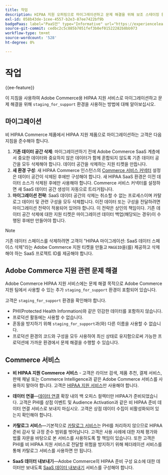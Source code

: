```yaml
---
title: 작업
description: HIPAA 지원 오퍼링으로 마이그레이션하고 문제 해결을 위해 보조 스테이징 환경을 사용하기 위한 지침
exl-id: 058b43de-1cee-4557-b2e3-87ee7422bf9b
badgePaas: label="PaaS만" type="Informative" url="https://experienceleague.adobe.com/ko/docs/commerce/user-guides/product-solutions" tooltip="Adobe Commerce 온 클라우드 프로젝트(Adobe 관리 PaaS 인프라) 및 온프레미스 프로젝트에만 적용됩니다."
source-git-commit: cedbc2c5c885b7051fef3b0ef01522282b8bb973
workflow-type: tm+mt
source-wordcount: '528'
ht-degree: 0%

---
```


# 작업

{{ee-feature}}

이 지침을 사용하여 Adobe Commerce용 HIPAA 지원 서비스로 마이그레이션하고 문제 해결을 위해 `staging_for_support` 환경을 사용하는 방법에 대해 알아보십시오.

## 마이그레이션

비 HIPAA Commerce 제품에서 HIPAA 지원 제품으로 마이그레이션하는 고객은 다음 지침을 준수해야 합니다.

1. **기존 데이터 공간 삭제**: 마이그레이션하기 전에 Adobe Commerce SaaS 계층에서 중요한 데이터와 중요하지 않은 데이터가 함께 혼합되지 않도록 기존 데이터 공간을 모두 삭제해야 합니다. 데이터 공간을 삭제하는 지원 티켓을 만듭니다.
1. **새 환경 구성**: 새 HIPAA Commerce 인스턴스의 [Commerce 서비스 커넥터](https://experienceleague.adobe.com/ko/docs/commerce/user-guides/integration-services/saas) 설정은 데이터 공간이 삭제된 후에만 구성해야 합니다. 새 HIPAA SaaS 환경은 이전 데이터 소스가 삭제된 후에만 사용해야 합니다. Commerce 서비스 커넥터를 설정하면 새 SaaS 데이터 공간 생성이 자동으로 트리거됩니다.
1. **마이그레이션 전략**: SaaS 데이터 공간의 삭제는 취소할 수 없는 프로세스이며 카탈로그 데이터 및 관련 구성을 모두 삭제합니다. 이전 데이터 또는 구성을 전달하려면 마이그레이션 전략이 적용되어 있어야 합니다. 이 전략은 상인의 책임이다. 기존 데이터 공간 삭제에 대한 지원 티켓은 마이그레이션 데이터 백업(해당되는 경우)이 수행된 후에만 만들어야 합니다.

>[!NOTE]
>기존 데이터 스페이스를 삭제하려면 고객이 &quot;HIPAA 마이그레이션: SaaS 데이터 스페이스 삭제&quot;라는 Adobe Commerce 지원 티켓을 만들고 `MAGEID`을(를) 제공하고 삭제해야 하는 SaaS 프로젝트 ID를 제공해야 합니다.

## Adobe Commerce 지원 관련 문제 해결

Adobe Commerce HIPAA 지원 서비스에는 문제 해결 목적으로 Adobe Commerce 지원 팀에서 사용할 수 있는 추가 `staging_for_support` 환경이 포함되어 있습니다.

고객은 `staging_for_support` 환경을 확인해야 합니다.

- PHI(Protected Health Information)와 같은 민감한 데이터를 포함하지 않습니다.
- 프로덕션 활동에는 사용할 수 없습니다.
- 혼동을 방지하기 위해 `staging_for_support`과(와) 다른 이름을 사용할 수 없습니다.
- 프로덕션 환경의 코드와 구성을 모두 사용하여 최신 상태로 유지함으로써 가능한 프로덕션에 가까운 환경에서 문제 해결을 수행할 수 있습니다.

## Commerce 서비스

- **비 HIPAA 지원 Commerce 서비스** - 고객은 라이브 검색, 제품 추천, 결제 서비스, 판매 채널 또는 Commerce Intelligence과 같은 Adobe Commerce 서비스를 사용하지 말아야 합니다. 고객은 [HIPAA 지원 서비스](overview.md)만 사용해야 합니다.

- **데이터 연결**—[데이터 연결](https://experienceleague.adobe.com/ko/docs/commerce/data-connection/overview) 확장 내의 백 오피스 컬렉터만 HIPAA가 준비되었습니다. 고객은 PHI를 상점 이벤트 및 Audience Activation과 같은 비 HIPAA 준비 데이터 연결 서비스로 보내지 마십시오. 고객은 상점 데이터 수집이 비활성화되어 있는지 확인해야 합니다.

- **카탈로그 서비스**—기본적으로 [카탈로그 서비스](https://experienceleague.adobe.com/ko/docs/commerce/catalog-service/overview)는 PHI를 처리하지 않으므로 HIPAA 준비 감사 및 규정 준수 범위를 벗어납니다. 고객은 사용 사례에 대한 자체 평가와 법률 자문을 바탕으로 본 서비스를 사용하도록 할 책임이 있습니다. 또한 고객은 PHI를 비 HIPAA 지원 서비스로 전달할 위험을 방지하기 위해 페더레이션 서비스를 통해 카탈로그 서비스를 사용하면 안 됩니다.

- **SaaS 데이터 내보내기**—Adobe Commerce의 HIPAA 준비 구성 요소에 대한 데이터만 보내도록 [SaaS 데이터 내보내기](https://experienceleague.adobe.com/ko/docs/commerce/saas-data-export/overview) 서비스를 구성해야 합니다.
